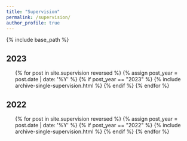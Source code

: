 ```yaml
---
title: "Supervision"
permalink: /supervision/
author_profile: true
---
```


{% include base_path %}

## 2023
<ul>
    {% for post in site.supervision reversed %}
        {% assign post_year = post.date | date: '%Y' %}
        {% if post_year == "2023" %}
            {% include archive-single-supervision.html %}
        {% endif %}
    {% endfor %}
</ul>

## 2022
<ul>
    {% for post in site.supervision reversed %}
        {% assign post_year = post.date | date: '%Y' %}
        {% if post_year == "2022" %}
            {% include archive-single-supervision.html %}
        {% endif %}
    {% endfor %}
</ul>